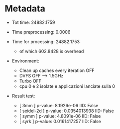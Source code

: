# Metadata
- Tot time: 24882.1759
- Time preprocessing: 0.0006
- Time for processing: 24882.1753
	- of which 602.8428 is overhead

- Environment:
    - Clean up caches every iteration OFF
    - DVFS OFF --> 1.5GHz
    - Turbo OFF
    - cpu 0 e 2 isolate e applicazioni lanciate sulla 0

- Result test:
    - [ 3mm ] p-value: 8.1926e-06 IID: False    
    - [ seidel-2d ] p-value: 0.0354013938 IID: False
    - [ symm ] p-value: 4.8091e-06 IID: False
    - [ syrk ] p-value: 0.0161417257 IID: False    

   

